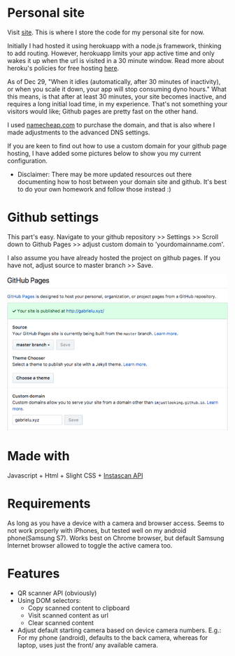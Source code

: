 # Personal site

Visit [site](http://www.gabrielu.xyz).
This is where I store the code for my personal site for now.

Initially I had hosted it using herokuapp with a node.js framework, thinking to add routing. However, herokuapp limits your app active time and only wakes it up when the url is visited in a 30 minute window. Read more about heroku's policies for free hosting [here](https://www.heroku.com/free).

As of Dec 29, "When it idles (automatically, after 30 minutes of inactivity), or when you scale it down, your app will stop consuming dyno hours." What this means, is that after at least 30 minutes, your site becomes inactive, and requires a long initial load time, in my experience. That's not something your visitors would like; Github pages are pretty fast on the other hand.

I used [namecheap.com](http://www.namecheap.com) to purchase the domain, and that is also where I made adjustments to the advanced DNS settings.

If you are keen to find out how to use a custom domain for your github page hosting, I have added some pictures below to show you my current configuration.

* Disclaimer: There may be more updated resources out there documenting how to host between your domain site and github. It's best to do your own homework and follow those instead :)

Github settings
======

This part's easy.
Navigate to your github repository >> Settings >> Scroll down to Github Pages >> adjust custom domain to 'yourdomainname.com'.

I also assume you have already hosted the project on github pages. If you have not, adjust source to master branch >> Save.

![Github pages settings](/pics/github_settings.png "Github pages settings")


Made with
======
Javascript + Html + Slight CSS + [Instascan API](https://github.com/schmich/instascan)

Requirements
======
As long as you have a device with a camera and browser access. Seems to not work properly with iPhones, but tested well on my android phone(Samsung S7). Works best on Chrome browser, but default Samsung Internet browser allowed to toggle the active camera too.


Features
======
  * QR scanner API (obviously)
  * Using DOM selectors:
    * Copy scanned content to clipboard
    * Visit scanned content as url
    * Clear scanned content
  * Adjust default starting camera based on device camera numbers. E.g.: For my phone (android), defaults to the back camera, whereas for laptop, uses just the front/ any available camera.
